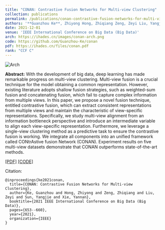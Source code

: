 ```yaml
---
title: "CONAN: Contrastive Fusion Networks for Multi-view Clustering"
collection: publications
permalink: /publications/conan-contrastive-fusion-networks-for-multi-view-clustering
authors: '**Guanzhou Ke**, Zhiyong Hong, Zhiqiang Zeng, Zeyi Liu, Yangjie Sun, and Yannan Xie'
date: 2021-12-01
venue: 'IEEE International Conference on Big Data (Big Data)'
arch: https://ihades.cn/images/conan-arch.png
code: https://github.com/Guanzhou-Ke/conan
pdf: https://ihades.cn/files/conan.pdf
rank: "CCF C"
---
```


![Arch](https://ihades.cn/images/conan-arch.png)


**Abstract:** With the development of big data, deep learning has made remarkable progress on multi-view clustering. Multi-view fusion is a crucial technique for the model obtaining a common representation. However, existing literature adopts shallow fusion strategies, such as weighted-sum fusion and concatenating fusion, which fail to capture complex information from multiple views. In this paper, we propose a novel fusion technique, entitled contrastive fusion, which can extract consistent representations from multiple views and maintain the characteristic of view-specific representations. Specifically, we study multi-view alignment from an information bottleneck perspective and introduce an intermediate variable to align each view-specific representation. Furthermore, we leverage a single-view clustering method as a predictive task to ensure the contrastive fusion is working. We integrate all components into an unified framework called CONtrAstive fusion Network (CONAN). Experiment results on five multi-view datasets demonstrate that CONAN outperforms state-of-the-art methods.


[\[PDF\]](https://ihades.cn/files/conan.pdf) [\[CODE\]](https://github.com/Guanzhou-Ke/conan)

Citation:

```
@inproceedings{ke2021conan,
  title={CONAN: Contrastive Fusion Networks for Multi-view Clustering},
  author={Ke, Guanzhou and Hong, Zhiyong and Zeng, Zhiqiang and Liu, Zeyi and Sun, Yangjie and Xie, Yannan},
  booktitle={2021 IEEE International Conference on Big Data (Big Data)},
  pages={653--660},
  year={2021},
  organization={IEEE}
}
```